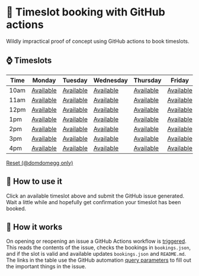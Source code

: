 # 📅 Timeslot booking with GitHub actions

Wildly impractical proof of concept using GitHub actions to book timeslots.

## ⌚ Timeslots

<!-- ⁕ -->

|Time|Monday|Tuesday|Wednesday|Thursday|Friday|
|-|-|-|-|-|-|
|10am|[Available](https://github.com/domdomegg/github-actions-timeslots/issues/new?labels=booking&title=Booking%20for%20Monday%2010am&body=This%20is%20a%20booking%20for%20Monday%2010am%0A%0A%0A%3C!--%20Do%20not%20change%20the%20line%20below,%20or%20use%20the%20flower%20punctuation%20mark%20anywhere%20else%20--%3E%0A%3C!--%20%E2%81%95%7B%22column%22:%22Monday%22,%22row%22:%2210am%22%7D%E2%81%95%20--%3E)|[Available](https://github.com/domdomegg/github-actions-timeslots/issues/new?labels=booking&title=Booking%20for%20Tuesday%2010am&body=This%20is%20a%20booking%20for%20Tuesday%2010am%0A%0A%0A%3C!--%20Do%20not%20change%20the%20line%20below,%20or%20use%20the%20flower%20punctuation%20mark%20anywhere%20else%20--%3E%0A%3C!--%20%E2%81%95%7B%22column%22:%22Tuesday%22,%22row%22:%2210am%22%7D%E2%81%95%20--%3E)|[Available](https://github.com/domdomegg/github-actions-timeslots/issues/new?labels=booking&title=Booking%20for%20Wednesday%2010am&body=This%20is%20a%20booking%20for%20Wednesday%2010am%0A%0A%0A%3C!--%20Do%20not%20change%20the%20line%20below,%20or%20use%20the%20flower%20punctuation%20mark%20anywhere%20else%20--%3E%0A%3C!--%20%E2%81%95%7B%22column%22:%22Wednesday%22,%22row%22:%2210am%22%7D%E2%81%95%20--%3E)|[Available](https://github.com/domdomegg/github-actions-timeslots/issues/new?labels=booking&title=Booking%20for%20Thursday%2010am&body=This%20is%20a%20booking%20for%20Thursday%2010am%0A%0A%0A%3C!--%20Do%20not%20change%20the%20line%20below,%20or%20use%20the%20flower%20punctuation%20mark%20anywhere%20else%20--%3E%0A%3C!--%20%E2%81%95%7B%22column%22:%22Thursday%22,%22row%22:%2210am%22%7D%E2%81%95%20--%3E)|[Available](https://github.com/domdomegg/github-actions-timeslots/issues/new?labels=booking&title=Booking%20for%20Friday%2010am&body=This%20is%20a%20booking%20for%20Friday%2010am%0A%0A%0A%3C!--%20Do%20not%20change%20the%20line%20below,%20or%20use%20the%20flower%20punctuation%20mark%20anywhere%20else%20--%3E%0A%3C!--%20%E2%81%95%7B%22column%22:%22Friday%22,%22row%22:%2210am%22%7D%E2%81%95%20--%3E)|
|11am|[Available](https://github.com/domdomegg/github-actions-timeslots/issues/new?labels=booking&title=Booking%20for%20Monday%2011am&body=This%20is%20a%20booking%20for%20Monday%2011am%0A%0A%0A%3C!--%20Do%20not%20change%20the%20line%20below,%20or%20use%20the%20flower%20punctuation%20mark%20anywhere%20else%20--%3E%0A%3C!--%20%E2%81%95%7B%22column%22:%22Monday%22,%22row%22:%2211am%22%7D%E2%81%95%20--%3E)|[Available](https://github.com/domdomegg/github-actions-timeslots/issues/new?labels=booking&title=Booking%20for%20Tuesday%2011am&body=This%20is%20a%20booking%20for%20Tuesday%2011am%0A%0A%0A%3C!--%20Do%20not%20change%20the%20line%20below,%20or%20use%20the%20flower%20punctuation%20mark%20anywhere%20else%20--%3E%0A%3C!--%20%E2%81%95%7B%22column%22:%22Tuesday%22,%22row%22:%2211am%22%7D%E2%81%95%20--%3E)|[Available](https://github.com/domdomegg/github-actions-timeslots/issues/new?labels=booking&title=Booking%20for%20Wednesday%2011am&body=This%20is%20a%20booking%20for%20Wednesday%2011am%0A%0A%0A%3C!--%20Do%20not%20change%20the%20line%20below,%20or%20use%20the%20flower%20punctuation%20mark%20anywhere%20else%20--%3E%0A%3C!--%20%E2%81%95%7B%22column%22:%22Wednesday%22,%22row%22:%2211am%22%7D%E2%81%95%20--%3E)|[Available](https://github.com/domdomegg/github-actions-timeslots/issues/new?labels=booking&title=Booking%20for%20Thursday%2011am&body=This%20is%20a%20booking%20for%20Thursday%2011am%0A%0A%0A%3C!--%20Do%20not%20change%20the%20line%20below,%20or%20use%20the%20flower%20punctuation%20mark%20anywhere%20else%20--%3E%0A%3C!--%20%E2%81%95%7B%22column%22:%22Thursday%22,%22row%22:%2211am%22%7D%E2%81%95%20--%3E)|[Available](https://github.com/domdomegg/github-actions-timeslots/issues/new?labels=booking&title=Booking%20for%20Friday%2011am&body=This%20is%20a%20booking%20for%20Friday%2011am%0A%0A%0A%3C!--%20Do%20not%20change%20the%20line%20below,%20or%20use%20the%20flower%20punctuation%20mark%20anywhere%20else%20--%3E%0A%3C!--%20%E2%81%95%7B%22column%22:%22Friday%22,%22row%22:%2211am%22%7D%E2%81%95%20--%3E)|
|12pm|[Available](https://github.com/domdomegg/github-actions-timeslots/issues/new?labels=booking&title=Booking%20for%20Monday%2012pm&body=This%20is%20a%20booking%20for%20Monday%2012pm%0A%0A%0A%3C!--%20Do%20not%20change%20the%20line%20below,%20or%20use%20the%20flower%20punctuation%20mark%20anywhere%20else%20--%3E%0A%3C!--%20%E2%81%95%7B%22column%22:%22Monday%22,%22row%22:%2212pm%22%7D%E2%81%95%20--%3E)|[Available](https://github.com/domdomegg/github-actions-timeslots/issues/new?labels=booking&title=Booking%20for%20Tuesday%2012pm&body=This%20is%20a%20booking%20for%20Tuesday%2012pm%0A%0A%0A%3C!--%20Do%20not%20change%20the%20line%20below,%20or%20use%20the%20flower%20punctuation%20mark%20anywhere%20else%20--%3E%0A%3C!--%20%E2%81%95%7B%22column%22:%22Tuesday%22,%22row%22:%2212pm%22%7D%E2%81%95%20--%3E)|[Available](https://github.com/domdomegg/github-actions-timeslots/issues/new?labels=booking&title=Booking%20for%20Wednesday%2012pm&body=This%20is%20a%20booking%20for%20Wednesday%2012pm%0A%0A%0A%3C!--%20Do%20not%20change%20the%20line%20below,%20or%20use%20the%20flower%20punctuation%20mark%20anywhere%20else%20--%3E%0A%3C!--%20%E2%81%95%7B%22column%22:%22Wednesday%22,%22row%22:%2212pm%22%7D%E2%81%95%20--%3E)|[Available](https://github.com/domdomegg/github-actions-timeslots/issues/new?labels=booking&title=Booking%20for%20Thursday%2012pm&body=This%20is%20a%20booking%20for%20Thursday%2012pm%0A%0A%0A%3C!--%20Do%20not%20change%20the%20line%20below,%20or%20use%20the%20flower%20punctuation%20mark%20anywhere%20else%20--%3E%0A%3C!--%20%E2%81%95%7B%22column%22:%22Thursday%22,%22row%22:%2212pm%22%7D%E2%81%95%20--%3E)|[Available](https://github.com/domdomegg/github-actions-timeslots/issues/new?labels=booking&title=Booking%20for%20Friday%2012pm&body=This%20is%20a%20booking%20for%20Friday%2012pm%0A%0A%0A%3C!--%20Do%20not%20change%20the%20line%20below,%20or%20use%20the%20flower%20punctuation%20mark%20anywhere%20else%20--%3E%0A%3C!--%20%E2%81%95%7B%22column%22:%22Friday%22,%22row%22:%2212pm%22%7D%E2%81%95%20--%3E)|
|1pm|[Available](https://github.com/domdomegg/github-actions-timeslots/issues/new?labels=booking&title=Booking%20for%20Monday%201pm&body=This%20is%20a%20booking%20for%20Monday%201pm%0A%0A%0A%3C!--%20Do%20not%20change%20the%20line%20below,%20or%20use%20the%20flower%20punctuation%20mark%20anywhere%20else%20--%3E%0A%3C!--%20%E2%81%95%7B%22column%22:%22Monday%22,%22row%22:%221pm%22%7D%E2%81%95%20--%3E)|[Available](https://github.com/domdomegg/github-actions-timeslots/issues/new?labels=booking&title=Booking%20for%20Tuesday%201pm&body=This%20is%20a%20booking%20for%20Tuesday%201pm%0A%0A%0A%3C!--%20Do%20not%20change%20the%20line%20below,%20or%20use%20the%20flower%20punctuation%20mark%20anywhere%20else%20--%3E%0A%3C!--%20%E2%81%95%7B%22column%22:%22Tuesday%22,%22row%22:%221pm%22%7D%E2%81%95%20--%3E)|[Available](https://github.com/domdomegg/github-actions-timeslots/issues/new?labels=booking&title=Booking%20for%20Wednesday%201pm&body=This%20is%20a%20booking%20for%20Wednesday%201pm%0A%0A%0A%3C!--%20Do%20not%20change%20the%20line%20below,%20or%20use%20the%20flower%20punctuation%20mark%20anywhere%20else%20--%3E%0A%3C!--%20%E2%81%95%7B%22column%22:%22Wednesday%22,%22row%22:%221pm%22%7D%E2%81%95%20--%3E)|[Available](https://github.com/domdomegg/github-actions-timeslots/issues/new?labels=booking&title=Booking%20for%20Thursday%201pm&body=This%20is%20a%20booking%20for%20Thursday%201pm%0A%0A%0A%3C!--%20Do%20not%20change%20the%20line%20below,%20or%20use%20the%20flower%20punctuation%20mark%20anywhere%20else%20--%3E%0A%3C!--%20%E2%81%95%7B%22column%22:%22Thursday%22,%22row%22:%221pm%22%7D%E2%81%95%20--%3E)|[Available](https://github.com/domdomegg/github-actions-timeslots/issues/new?labels=booking&title=Booking%20for%20Friday%201pm&body=This%20is%20a%20booking%20for%20Friday%201pm%0A%0A%0A%3C!--%20Do%20not%20change%20the%20line%20below,%20or%20use%20the%20flower%20punctuation%20mark%20anywhere%20else%20--%3E%0A%3C!--%20%E2%81%95%7B%22column%22:%22Friday%22,%22row%22:%221pm%22%7D%E2%81%95%20--%3E)|
|2pm|[Available](https://github.com/domdomegg/github-actions-timeslots/issues/new?labels=booking&title=Booking%20for%20Monday%202pm&body=This%20is%20a%20booking%20for%20Monday%202pm%0A%0A%0A%3C!--%20Do%20not%20change%20the%20line%20below,%20or%20use%20the%20flower%20punctuation%20mark%20anywhere%20else%20--%3E%0A%3C!--%20%E2%81%95%7B%22column%22:%22Monday%22,%22row%22:%222pm%22%7D%E2%81%95%20--%3E)|[Available](https://github.com/domdomegg/github-actions-timeslots/issues/new?labels=booking&title=Booking%20for%20Tuesday%202pm&body=This%20is%20a%20booking%20for%20Tuesday%202pm%0A%0A%0A%3C!--%20Do%20not%20change%20the%20line%20below,%20or%20use%20the%20flower%20punctuation%20mark%20anywhere%20else%20--%3E%0A%3C!--%20%E2%81%95%7B%22column%22:%22Tuesday%22,%22row%22:%222pm%22%7D%E2%81%95%20--%3E)|[Available](https://github.com/domdomegg/github-actions-timeslots/issues/new?labels=booking&title=Booking%20for%20Wednesday%202pm&body=This%20is%20a%20booking%20for%20Wednesday%202pm%0A%0A%0A%3C!--%20Do%20not%20change%20the%20line%20below,%20or%20use%20the%20flower%20punctuation%20mark%20anywhere%20else%20--%3E%0A%3C!--%20%E2%81%95%7B%22column%22:%22Wednesday%22,%22row%22:%222pm%22%7D%E2%81%95%20--%3E)|[Available](https://github.com/domdomegg/github-actions-timeslots/issues/new?labels=booking&title=Booking%20for%20Thursday%202pm&body=This%20is%20a%20booking%20for%20Thursday%202pm%0A%0A%0A%3C!--%20Do%20not%20change%20the%20line%20below,%20or%20use%20the%20flower%20punctuation%20mark%20anywhere%20else%20--%3E%0A%3C!--%20%E2%81%95%7B%22column%22:%22Thursday%22,%22row%22:%222pm%22%7D%E2%81%95%20--%3E)|[Available](https://github.com/domdomegg/github-actions-timeslots/issues/new?labels=booking&title=Booking%20for%20Friday%202pm&body=This%20is%20a%20booking%20for%20Friday%202pm%0A%0A%0A%3C!--%20Do%20not%20change%20the%20line%20below,%20or%20use%20the%20flower%20punctuation%20mark%20anywhere%20else%20--%3E%0A%3C!--%20%E2%81%95%7B%22column%22:%22Friday%22,%22row%22:%222pm%22%7D%E2%81%95%20--%3E)|
|3pm|[Available](https://github.com/domdomegg/github-actions-timeslots/issues/new?labels=booking&title=Booking%20for%20Monday%203pm&body=This%20is%20a%20booking%20for%20Monday%203pm%0A%0A%0A%3C!--%20Do%20not%20change%20the%20line%20below,%20or%20use%20the%20flower%20punctuation%20mark%20anywhere%20else%20--%3E%0A%3C!--%20%E2%81%95%7B%22column%22:%22Monday%22,%22row%22:%223pm%22%7D%E2%81%95%20--%3E)|[Available](https://github.com/domdomegg/github-actions-timeslots/issues/new?labels=booking&title=Booking%20for%20Tuesday%203pm&body=This%20is%20a%20booking%20for%20Tuesday%203pm%0A%0A%0A%3C!--%20Do%20not%20change%20the%20line%20below,%20or%20use%20the%20flower%20punctuation%20mark%20anywhere%20else%20--%3E%0A%3C!--%20%E2%81%95%7B%22column%22:%22Tuesday%22,%22row%22:%223pm%22%7D%E2%81%95%20--%3E)|[Available](https://github.com/domdomegg/github-actions-timeslots/issues/new?labels=booking&title=Booking%20for%20Wednesday%203pm&body=This%20is%20a%20booking%20for%20Wednesday%203pm%0A%0A%0A%3C!--%20Do%20not%20change%20the%20line%20below,%20or%20use%20the%20flower%20punctuation%20mark%20anywhere%20else%20--%3E%0A%3C!--%20%E2%81%95%7B%22column%22:%22Wednesday%22,%22row%22:%223pm%22%7D%E2%81%95%20--%3E)|[Available](https://github.com/domdomegg/github-actions-timeslots/issues/new?labels=booking&title=Booking%20for%20Thursday%203pm&body=This%20is%20a%20booking%20for%20Thursday%203pm%0A%0A%0A%3C!--%20Do%20not%20change%20the%20line%20below,%20or%20use%20the%20flower%20punctuation%20mark%20anywhere%20else%20--%3E%0A%3C!--%20%E2%81%95%7B%22column%22:%22Thursday%22,%22row%22:%223pm%22%7D%E2%81%95%20--%3E)|[Available](https://github.com/domdomegg/github-actions-timeslots/issues/new?labels=booking&title=Booking%20for%20Friday%203pm&body=This%20is%20a%20booking%20for%20Friday%203pm%0A%0A%0A%3C!--%20Do%20not%20change%20the%20line%20below,%20or%20use%20the%20flower%20punctuation%20mark%20anywhere%20else%20--%3E%0A%3C!--%20%E2%81%95%7B%22column%22:%22Friday%22,%22row%22:%223pm%22%7D%E2%81%95%20--%3E)|
|4pm|[Available](https://github.com/domdomegg/github-actions-timeslots/issues/new?labels=booking&title=Booking%20for%20Monday%204pm&body=This%20is%20a%20booking%20for%20Monday%204pm%0A%0A%0A%3C!--%20Do%20not%20change%20the%20line%20below,%20or%20use%20the%20flower%20punctuation%20mark%20anywhere%20else%20--%3E%0A%3C!--%20%E2%81%95%7B%22column%22:%22Monday%22,%22row%22:%224pm%22%7D%E2%81%95%20--%3E)|[Available](https://github.com/domdomegg/github-actions-timeslots/issues/new?labels=booking&title=Booking%20for%20Tuesday%204pm&body=This%20is%20a%20booking%20for%20Tuesday%204pm%0A%0A%0A%3C!--%20Do%20not%20change%20the%20line%20below,%20or%20use%20the%20flower%20punctuation%20mark%20anywhere%20else%20--%3E%0A%3C!--%20%E2%81%95%7B%22column%22:%22Tuesday%22,%22row%22:%224pm%22%7D%E2%81%95%20--%3E)|[Available](https://github.com/domdomegg/github-actions-timeslots/issues/new?labels=booking&title=Booking%20for%20Wednesday%204pm&body=This%20is%20a%20booking%20for%20Wednesday%204pm%0A%0A%0A%3C!--%20Do%20not%20change%20the%20line%20below,%20or%20use%20the%20flower%20punctuation%20mark%20anywhere%20else%20--%3E%0A%3C!--%20%E2%81%95%7B%22column%22:%22Wednesday%22,%22row%22:%224pm%22%7D%E2%81%95%20--%3E)|[Available](https://github.com/domdomegg/github-actions-timeslots/issues/new?labels=booking&title=Booking%20for%20Thursday%204pm&body=This%20is%20a%20booking%20for%20Thursday%204pm%0A%0A%0A%3C!--%20Do%20not%20change%20the%20line%20below,%20or%20use%20the%20flower%20punctuation%20mark%20anywhere%20else%20--%3E%0A%3C!--%20%E2%81%95%7B%22column%22:%22Thursday%22,%22row%22:%224pm%22%7D%E2%81%95%20--%3E)|[Available](https://github.com/domdomegg/github-actions-timeslots/issues/new?labels=booking&title=Booking%20for%20Friday%204pm&body=This%20is%20a%20booking%20for%20Friday%204pm%0A%0A%0A%3C!--%20Do%20not%20change%20the%20line%20below,%20or%20use%20the%20flower%20punctuation%20mark%20anywhere%20else%20--%3E%0A%3C!--%20%E2%81%95%7B%22column%22:%22Friday%22,%22row%22:%224pm%22%7D%E2%81%95%20--%3E)|

<!-- ⁕ -->

[Reset (@domdomegg only)](https://github.com/domdomegg/github-actions-timeslots/issues/new?labels=reset&title=Reset%20timeslots&body=Reset%20timeslots)

## 🤔 How to use it

Click an available timeslot above and submit the GitHub issue generated. Wait a little while and hopefully get confirmation your timeslot has been booked.

## 👷 How it works

On opening or reopening an issue a GitHub Actions workflow is [triggered](https://help.github.com/en/actions/reference/events-that-trigger-workflows#issues-event-issues). This reads the contents of the issue, checks the bookings in `bookings.json`, and if the slot is valid and available updates `bookings.json` and `README.md`. The links in the table use the GitHub automation [query parameters](https://help.github.com/en/github/managing-your-work-on-github/about-automation-for-issues-and-pull-requests-with-query-parameters#supported-query-parameters) to fill out the important things in the issue.